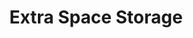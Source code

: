 ---
title: "Extra Space Storage"
url: /brooklyn/extra-space-storage-east-new-york-avenue/
shop: storage rental
---